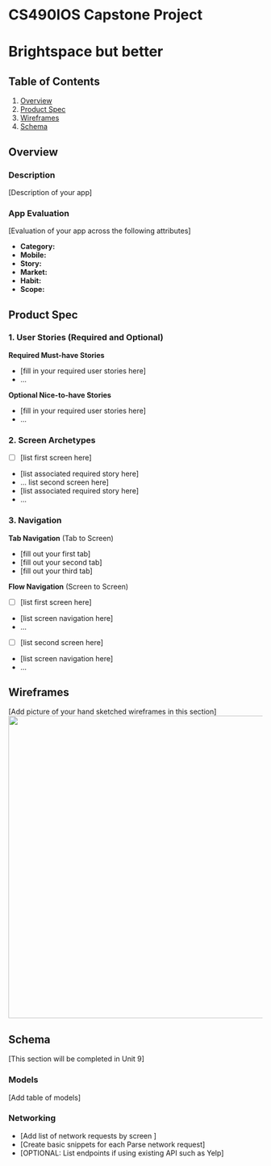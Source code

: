 CS490IOS Capstone Project
===

# Brightspace but better

## Table of Contents

1. [Overview](#Overview)
2. [Product Spec](#Product-Spec)
3. [Wireframes](#Wireframes)
4. [Schema](#Schema)

## Overview

### Description

[Description of your app]

### App Evaluation

[Evaluation of your app across the following attributes]
- **Category:**
- **Mobile:**
- **Story:**
- **Market:**
- **Habit:**
- **Scope:**

## Product Spec

### 1. User Stories (Required and Optional)

**Required Must-have Stories**

* [fill in your required user stories here]
* ...

**Optional Nice-to-have Stories**

* [fill in your required user stories here]
* ...

### 2. Screen Archetypes

- [ ] [list first screen here]
* [list associated required story here]
* ...
list second screen here]
* [list associated required story here]
* ...

### 3. Navigation

**Tab Navigation** (Tab to Screen)

* [fill out your first tab]
* [fill out your second tab]
* [fill out your third tab]

**Flow Navigation** (Screen to Screen)

- [ ] [list first screen here]
* [list screen navigation here]
* ...
- [ ] [list second screen here]
* [list screen navigation here]
* ...

## Wireframes

[Add picture of your hand sketched wireframes in this section]
<img src="YOUR_WIREFRAME_IMAGE_URL" width=600>

## Schema 

[This section will be completed in Unit 9]

### Models

[Add table of models]

### Networking

- [Add list of network requests by screen ]
- [Create basic snippets for each Parse network request]
- [OPTIONAL: List endpoints if using existing API such as Yelp]
